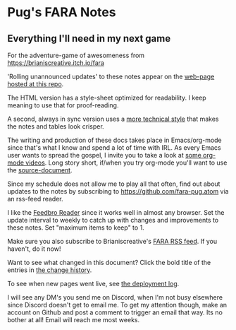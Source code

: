# Pug's FARA Notes
## Everything I'll need in my next game

For the adventure-game of awesomeness from https://brianiscreative.itch.io/fara

'Rolling unannounced updates' to these notes appear on the [web-page hosted at this repo](https://fara-pug.github.io/fara-pug/).

The HTML version has a style-sheet optimized for readability. I keep meaning to use that for proof-reading.

A second, always in sync version uses a [more technical style](https://github.com/fara-pug/fara-pug/blob/main/index.md) that makes the notes and tables look crisper.

The writing and production of these docs takes place in Emacs/org-mode since that's what I know and spend a lot of time with IRL. As every Emacs user wants to spread the gospel, I invite you to take a look at [some org-mode videos](https://www.startpage.com/do/search?query=emacs+org+mode+outline+youtube). Long story short, if/when you try org-mode you'll want to use the [source-document](https://github.com/fara-pug/fara-pug).

Since my schedule does not allow me to play all that often, find out about updates to the notes by subscribing to <https://github.com/fara-pug.atom> via an rss-feed reader.

I like the [Feedbro Reader](https://www.startpage.com/do/search?query=Feedbro+Reader) since it works well in almost any browser. Set the update interval to weekly to catch up with changes and improvements to these notes. Set "maximum items to keep" to 1.

Make sure you also subscribe to Brianiscreative's [FARA RSS feed](https://brianiscreative.itch.io/fara/devlog.rss). If you haven't, do it now!

Want to see what changed in this document? Click the bold title of the entries in [the change history](https://github.com/fara-pug/fara-pug/commits/main).

To see when new pages went live, see [the deployment log](https://github.com/fara-pug/fara-pug/deployments/activity_log?environment=github-pages).

I will see any DM's you send me on Discord, when I'm not busy elsewhere since Discord doesn't get to email me. To get my attention though, make an account on Github and post a comment to trigger an email that way. Its no bother at all! Email will reach me most weeks.

